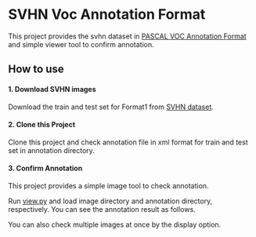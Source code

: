 # SVHN Voc Annotation Format

This project provides the svhn dataset in [PASCAL VOC Annotation Format](http://host.robots.ox.ac.uk/pascal/VOC/voc2007/) and 
simple viewer tool to confirm annotation.

## How to use

#### 1. Download SVHN images

Download the train and test set for Format1 from [SVHN dataset](http://ufldl.stanford.edu/housenumbers/).

#### 2. Clone this Project

Clone this project and check annotation file in xml format for train and test set in annotation directory.

#### 3. Confirm Annotation

This project provides a simple image tool to check annotation.

Run [view.py](https://github.com/penny4860/svhn-voc-annotation-format/blob/master/view.py) and load image directory and annotation directory, respectively. You can see the annotation result as follows.

You can also check multiple images at once by the display option.

